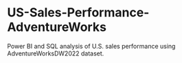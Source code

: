 # US-Sales-Performance-AdventureWorks
Power BI and SQL analysis of U.S. sales performance using AdventureWorksDW2022 dataset.
